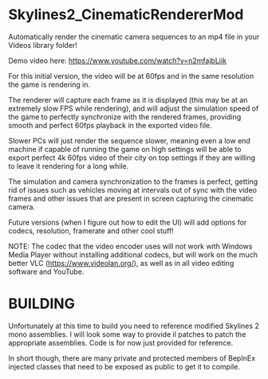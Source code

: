 # Skylines2_CinematicRendererMod

Automatically render the cinematic camera sequences to an mp4 file in your Videos library folder!

Demo video here: https://www.youtube.com/watch?v=n2mfajbLiik

For this initial version, the video will be at 60fps and in the same resolution the game is rendering in.

The renderer will capture each frame as it is displayed (this may be at an extremely slow FPS while rendering), and will adjust the simulation speed of the game to perfectly synchronize with the rendered frames, providing smooth and perfect 60fps playback in the exported video file.

Slower PCs will just render the sequence slower, meaning even a low end machine if capable of running the game on high settings will be able to export perfect 4k 60fps video of their city on top settings if they are willing to leave it rendering for a long while.

The simulation and camera synchronization to the frames is perfect, getting rid of issues such as vehicles moving at intervals out of sync with the video frames and other issues that are present in screen capturing the cinematic camera.

Future versions (when I figure out how to edit the UI) will add options for codecs, resolution, framerate and other cool stuff!

NOTE: The codec that the video encoder uses will not work with Windows Media Player without installing additional codecs, but will work on the much better VLC (https://www.videolan.org/), as well as in all video editing software and YouTube.

# BUILDING

Unfortunately at this time to build you need to reference modified Skylines 2 mono assemblies. I will look some way to provide il patches to patch the appropriate assemblies. Code is for now just provided for reference.

In short though, there are many private and protected members of BepInEx injected classes that need to be exposed as public to get it to compile.